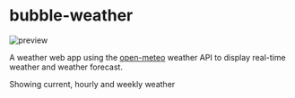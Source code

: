 # bubble-weather
![preview](https://user-images.githubusercontent.com/71970846/231820878-15249157-2e82-4c74-a9d8-41ec44fc2eb0.png)

A weather web app using the [open-meteo](https://open-meteo.com/en/docs) weather API to display
real-time weather and weather forecast.

Showing current, hourly and weekly weather
